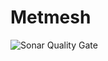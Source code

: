 # Metmesh
![Sonar Quality Gate](https://img.shields.io/sonar/quality_gate/joe-mccarthy_metmesh?server=https%3A%2F%2Fsonarcloud.io&style=for-the-badge)

